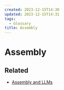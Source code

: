 ```yaml
---
created: 2023-12-15T14:30
updated: 2023-12-15T14:31
tags:
  - Glossary
title: Assembly
---
```

# Assembly

## Related
- [Assembly and LLMs](notes/Assembly%20and%20LLMs.md)